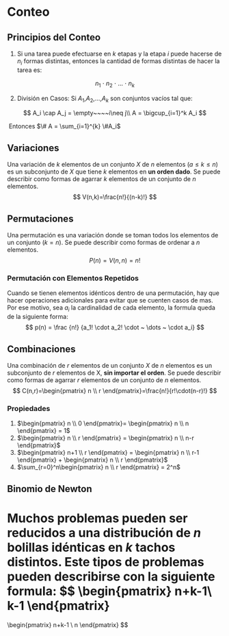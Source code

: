 # Conteo

## Principios del Conteo

1. Si una tarea puede efectuarse en $k$ etapas y la etapa $i$ puede hacerse de $n_i$ formas distintas, entonces la cantidad de formas distintas de hacer la tarea es:

$$
n_1 ~\cdot ~n_2~\cdot ~\dots ~\cdot~n_k
$$

2. División en Casos: Si $A_1$,$A_2$,$\dots$,$A_k$ son conjuntos vacíos tal que:

$$
A_i \cap A_j = \empty~~~~i\neq j\\
A = \bigcup_{i=1}^k A_i
$$

​		Entonces $\# A = \sum_{i=1}^{k} \#A_i$

## Variaciones

Una variación de $k$ elementos de un conjunto $X$ de $n$ elementos $(a\leq k \leq n)$ es un subconjunto de $X$ que tiene $k$ elementos en **un orden dado**. Se puede describir como formas de agarrar $k$ elementos de un conjunto de $n$ elementos.
$$
V(n,k)=\frac{n!}{(n-k)!}
$$

## Permutaciones

Una permutación es una variación donde se toman todos los elementos de un conjunto $(k=n)$. Se puede describir como formas de ordenar a $n$ elementos.
$$
P(n)=V(n,n)= n!
$$

### Permutación con Elementos Repetidos

Cuando se tienen elementos idénticos dentro de una permutación, hay que hacer operaciones adicionales para evitar que se cuenten casos de mas. Por ese motivo, sea $a_i$ la cardinalidad de cada elemento, la formula queda de la siguiente forma:
$$
p(n) = \frac {n!} {a_1! \cdot a_2! \cdot ~ \dots ~ \cdot a_i}
$$

## Combinaciones

Una combinación de $r$ elementos de un conjunto $X$ de $n$ elementos es un subconjunto de $r$ elementos de X, **sin importar el orden**. Se puede describir como formas de agarrar $r$ elementos de un conjunto de $n$ elementos.
$$
C(n,r)=\begin{pmatrix} n \\ r \end{pmatrix}=\frac{n!}{r!\cdot(n-r)!}
$$

### Propiedades

1. $\begin{pmatrix} n \\ 0 \end{pmatrix}= \begin{pmatrix} n \\ n \end{pmatrix}  = 1$
2. $\begin{pmatrix} n \\ r \end{pmatrix} = \begin{pmatrix} n \\ n-r \end{pmatrix}$
3. $\begin{pmatrix} n+1 \\ r \end{pmatrix} = \begin{pmatrix} n \\ r-1 \end{pmatrix} + \begin{pmatrix} n \\ r \end{pmatrix}$
4. $\sum_{r=0}^n\begin{pmatrix} n \\ r \end{pmatrix} = 2^n$

## Binomio de Newton

Muchos problemas pueden ser reducidos a una distribución de $n$ bolillas idénticas en $k$ tachos distintos. Este tipos de problemas pueden describirse con la siguiente formula:
$$
\begin{pmatrix}
	n+k-1\\
	k-1
\end{pmatrix}
=
\begin{pmatrix}
	n+k-1 \\
	n
\end{pmatrix}
$$

